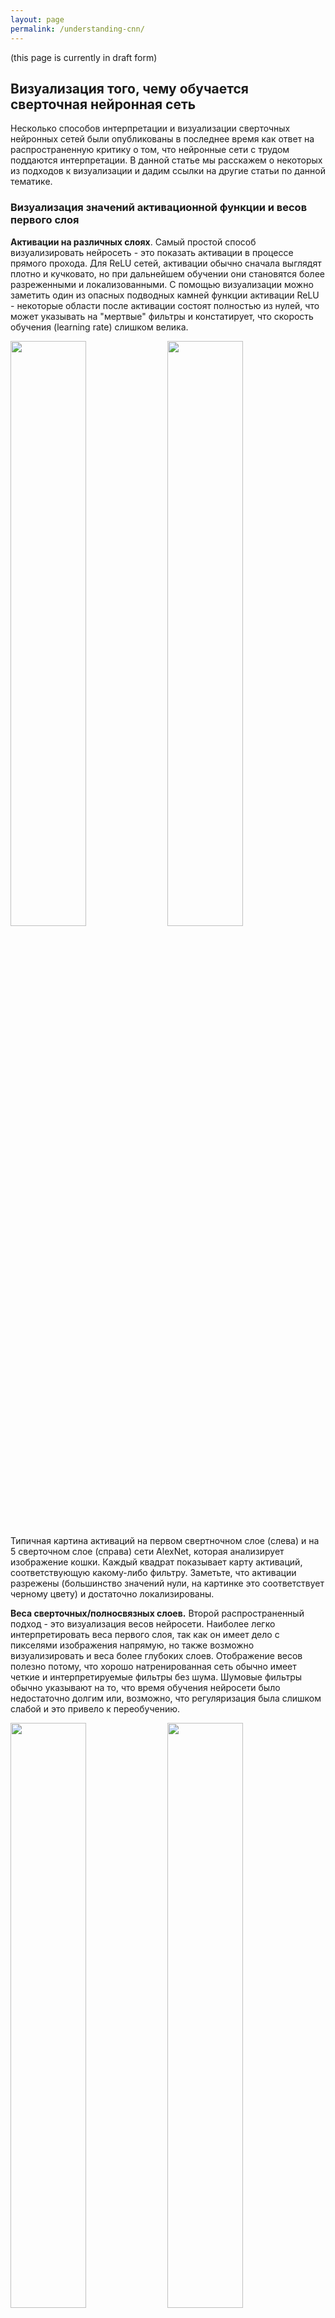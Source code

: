 ```yaml
---
layout: page
permalink: /understanding-cnn/
---
```


<a name='vis'></a>

(this page is currently in draft form)

## Визуализация того, чему обучается сверточная нейронная сеть

Несколько способов интерпретации и визуализации сверточных нейронных сетей были опубликованы в последнее время как ответ на распространенную критику о том, что нейронные сети с трудом поддаются интерпретации. В данной статье мы расскажем о некоторых из подходов к визуализации и дадим ссылки на другие статьи по данной тематике.

### Визуализация значений активационной функции и весов первого слоя

**Активации на различных слоях**. Самый простой способ визуализировать нейросеть - это показать активации в процессе прямого прохода. Для ReLU сетей, активации обычно сначала выглядят плотно и кучковато, но при дальнейшем обучении они становятся более разреженными и локализованными. С помощью визуализации можно заметить один из опасных подводных камней функции активации ReLU - некоторые области после активации состоят полностью из нулей, что может указывать на "мертвые" фильтры и констатирует, что скорость обучения (learning rate) слишком велика.

<div class="fig figcenter fighighlight">
  <img src="/assets/cnnvis/act1.jpeg" width="49%">
  <img src="/assets/cnnvis/act2.jpeg" width="49%">
  <div class="figcaption">
    Типичная картина активаций на первом свертночном слое (слева) и на 5 сверточном слое (справа) сети AlexNet, которая анализирует изображение кошки. Каждый квадрат показывает карту активаций, соответствующую какому-либо фильтру. Заметьте, что активации разрежены (большинство значений нули, на картинке это соответствует черному цвету) и достаточно локализированы.
  </div>
</div>


**Веса сверточных/полносвязных слоев.** Второй распространенный подход - это визуализация весов нейросети. Наиболее легко интерпретировать веса первого слоя, так как он имеет дело с пикселями изображения напрямую, но также возможно визуализировать и веса более глубоких слоев. Отображение весов полезно потому, что хорошо натренированная сеть обычно имеет четкие и интерпретируемые фильтры без шума. Шумовые фильтры обычно указывают на то, что время обучения нейросети было недостаточно долгим или, возможно, что регуляризация была слишком слабой и это привело к переобучению.

<div class="fig figcenter fighighlight">
  <img src="/assets/cnnvis/filt1.jpeg" width="49%">
  <img src="/assets/cnnvis/filt2.jpeg" width="49%">
  <div class="figcaption">
    Типичное изображение фильтров первого сверточного слоя (слева) и второго сверточного слоя (справа) в полностью обученной сети AlexNet. Заметьте, что веса первого уровня выглядят четко и гладко, указывая на то, что обучение нейронной сети сошлось к довольно оптимальному решению. Цветные и черно-белые признаки кластеризованы, потому что AlexNet содержить два отдельных потока обработки изображения и очевидное следствие данной архитектуры, что один поток учится выделять частовстречаемые черно-белые признаки, а второй поток выучивает редковстречающиеся цветные признаки. Веса второго сверточного слоя не совсем интерпретируемы, но очевидно, что изображения являются четкими и гладкими, без шума.
  </div>
</div>


### Поиск изображений, которые максимально активируют разные нейроны

Другим подходом к визуализации сверточной нейросети является поиск характерных изображений в большом корпусе. Для этого все изображения из набор прогоняются через нейронную сеть и отслеживаются картинки, которые максимально активируют тот или иной нейрон. Затем можно отобразить соответствующие изображения и понять, за какой шаблон отвечает данный нейрон. Пример такой визуализации можно найти в [Rich feature hierarchies for accurate object detection and semantic segmentation](http://arxiv.org/abs/1311.2524) за авторством Ross Girshick et al.:

<div class="fig figcenter fighighlight">
  <img src="/assets/cnnvis/pool5max.jpeg" width="100%">
  <div class="figcaption">
    Изображения, которые имеют наибольшие значения функции активации для некоторых нейронов в 5 сверточном слое (после пуллинга) в AlexNet. Белым указаны конкретные значения функции активации. (Кстати, заметьте, что нейроны в пуллинге 5 сверточного слоя несут сигнал с довольной большой части исходного изображения!). Также можно заметить, что некоторые нейроны отвечают за торсовую часть тела, текст или специлазированные шаблоны. 
  </div>
</div>


Одной из проблем данного подхода является то, что сами ReLU нейроны не несут в себе определенного семантического значения. Напротив, лучше думать о нескольких ReLU нейронах как о базисных векторах в некотором пространстве, которое содержит кусочки изображения. Другими словами, данная визуализация показывает кусочки, которые находятся на границе некоторого многообразия представлений, в то время как координатные оси отвечают за веса, соответствующие конкретным фильтрам. Такой же вывод можно сделать из факта, что нейроны в сверточной нейросети линейно преобразуют входное пространство, поэтому любое вращение данного пространства не меняет ничего. Данный аспект был детально изучен в [Intriguing properties of neural networks](http://arxiv.org/abs/1312.6199) за автороством Szegedy et al., где авторы сделали похожую визуализацию в пространстве представлений. 

### Визуализация дескрипторов картинок с помощью t-SNE

Сверточные нейронные сети могут быть интерпретированы как пошаговая трансформация исходного изображения в векторное представление, в котором далее классы могут быть разделены линейным классификатором. Мы можем понять общую идею устройства данного пространства путем вложения его в двумерное, где итоговые двумерные представления изображений имеют примерно похожие попарные расстояния, что и в исходном пространстве. Существует много методов понижения размерности, реализующих идею сохранения попарных расстояний и наиболее популярным является [t-SNE](http://lvdmaaten.github.io/tsne/), результаты которого очень хорошо подходят для визуализации

Чтобы снизить размерность, мы берем набор изображений и используем сверточную сеть для извлечения векторных представлений (например в AlexNet это 4096-мерный вектор со слоя, прямо перед линейным классификатором, и, что наиболее важно, после применения активационной функции ReLU). Затем мы можем применить t-SNE и получить двумерный вектор для каждого изображения. И затем отобразим изображения на координатной плоскости: 

<div class="fig figcenter fighighlight">
  <img src="/assets/cnnvis/tsne.jpeg" width="100%">
  <div class="figcaption">
    t-SNE представление набора изображений, основанное на их CNN-дескрипторах. Картинки, расположенные рядом, также близки в исходном пространстве 4096-мерных дескрипторов, что означает что сверточная сеть считает их похожими. Заметьте, что близость в пространстве чаще означает совпадающий класс или похожесть по смыслу, чем основанную на похожести пикселей или цветовой палитры. Подробнее о принципе работы данной визуализации можно почитать в <a href="http://cs.stanford.edu/people/karpathy/cnnembed/">t-SNE visualization of CNN codes</a>.
  </div>
</div>

### Закрашивание определенных частей изображения

Предположим, что сверточная сеть классифицирует изображение собаки. Но как мы можем быть уверены, что модель действительно распознает на картинке собаку, а не извлекает данную информацию из контекста и заднего фона? Одним способом определить, из какой части изображения нейросеть извлекает сигнал является построение графика вероятности, что на картинке изображена собака, в зависимости от позиции закрашиваемого кусочка. Мы просто можем пройтись окном по изображению, обнулять все пиксели, попавшие в окно и затем анализировать вероятность правильного решения. Это может быть изображено как двумерная тепловая карта. Данный подход был использовать в статье Matthew Zeiler [Visualizing and Understanding Convolutional Networks](http://arxiv.org/abs/1311.2901):

<div class="fig figcenter fighighlight">
  <img src="/assets/cnnvis/occlude.jpeg" width="100%">
  <div class="figcaption">
    Сверху изображены три входных картинки. Закрашиваемый кусочек показан серым цветом. В процессе перемещения закрашивающего окна по изображению, мы записывали вероятность правильного класса и затем отобразили это на тепловой карте (расположено под каждым изображением). Например, мы видим, что на самом левом изображении вероятность того, что на картинке изображен шпиц падает, когда закрашивающее окно накрывает морду собаки. Это дает нам некоторую степень уверенности в том, что морда собаки несет основной сигнал для точной классификации. Напротив, закрашивание других частей изображения не оказывает большого влияния на выход модели. 
  </div>
</div>

### Визуализация градиентов

**Data Gradient**.

[Deep Inside Convolutional Networks: Visualising Image Classification Models and Saliency Maps](http://arxiv.org/abs/1312.6034)

**DeconvNet**.

[Visualizing and Understanding Convolutional Networks](http://arxiv.org/abs/1311.2901)

**Guided Backpropagation**.

[Striving for Simplicity: The All Convolutional Net](http://arxiv.org/abs/1412.6806)

### Восстановление исходных изображений из дескрипторов

[Understanding Deep Image Representations by Inverting Them](http://arxiv.org/abs/1412.0035)

### Насколько хорошо нейросети сохраняют пространственную информацию?

[Do ConvNets Learn Correspondence?](http://papers.nips.cc/paper/5420-do-convnets-learn-correspondence.pdf) (tldr: yes)

### Построение графика качества, как функции атрибутов изображения

[ImageNet Large Scale Visual Recognition Challenge](http://arxiv.org/abs/1409.0575)

## Обман свертночных сетей

[Explaining and Harnessing Adversarial Examples](http://arxiv.org/abs/1412.6572)

## Сравнение свертночных сетей и людей-ассессоров

[What I learned from competing against a ConvNet on ImageNet](http://karpathy.github.io/2014/09/02/what-i-learned-from-competing-against-a-convnet-on-imagenet/)
